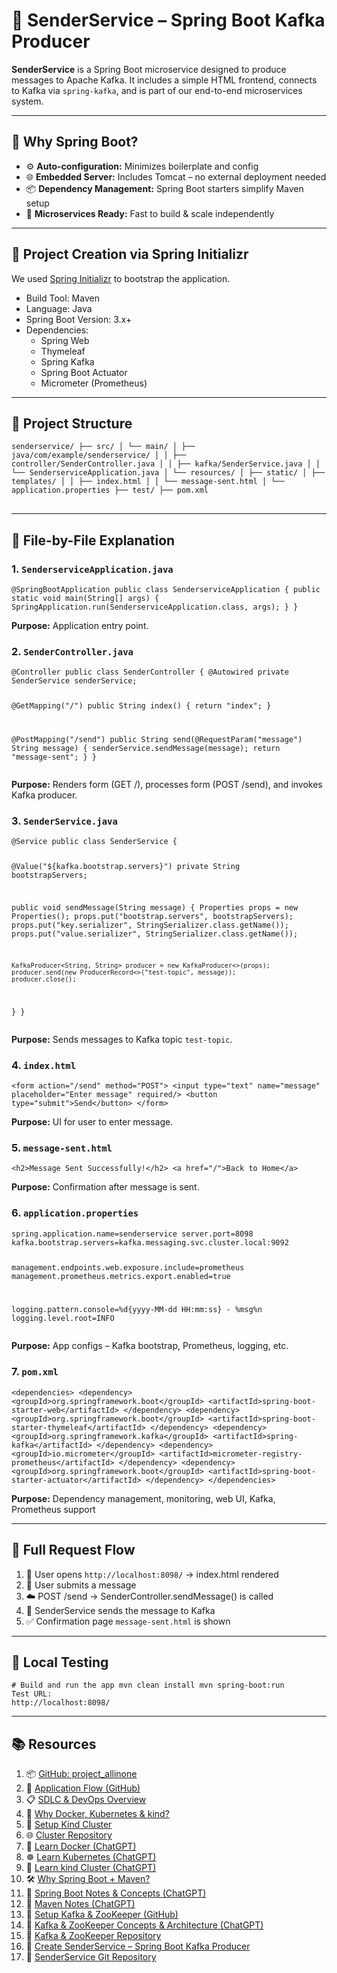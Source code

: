 <!-- BEGIN HTML --> 
<h1>🚀 SenderService – Spring Boot Kafka Producer</h1> 
<p> <strong>SenderService</strong> is a Spring Boot microservice designed to produce messages to Apache Kafka. It includes a simple HTML frontend, connects to Kafka via <code>spring-kafka</code>, and is part of our end-to-end microservices system. </p> 
<hr/> 
<h2>📌 Why Spring Boot?</h2> 
<ul> 
<li>⚙️ <strong>Auto-configuration:</strong> Minimizes boilerplate and config</li> 
<li>🌐 <strong>Embedded Server:</strong> Includes Tomcat – no external deployment needed</li> 
<li>📦 <strong>Dependency Management:</strong> Spring Boot starters simplify Maven setup</li> 
<li>🧩 <strong>Microservices Ready:</strong> Fast to build & scale independently</li> 
</ul> <hr/> 
<h2>🌱 Project Creation via Spring Initializr</h2> 
<p> We used <a href="https://start.spring.io/" target="_blank">Spring Initializr</a> to bootstrap the application. </p> 
<ul> 
<li>Build Tool: Maven</li> <li>Language: Java</li> <li>Spring Boot Version: 3.x+</li> <li>Dependencies: <ul> <li>Spring Web</li>
 <li>Thymeleaf</li>
  <li>Spring Kafka</li>
   <li>Spring Boot Actuator</li>
    <li>Micrometer (Prometheus)</li> 
    </ul> 
    </li>
     </ul> 
     <hr/> 
     <h2>📁 Project Structure</h2> 
     <pre><code>senderservice/ ├── src/ │ └── main/ │ ├── java/com/example/senderservice/ │ │ ├── controller/SenderController.java │ │ ├── kafka/SenderService.java │ │ └── SenderserviceApplication.java │ └── resources/ │ ├── static/ │ ├── templates/ │ │ ├── index.html │ │ └── message-sent.html │ └── application.properties ├── test/ ├── pom.xml </code>
     </pre> 
     <hr/>
      <h2>🧠 File-by-File Explanation</h2> 
      <h3>1. <code>SenderserviceApplication.java</code></h3> 
      <pre><code>@SpringBootApplication public class SenderserviceApplication { public static void main(String[] args) { SpringApplication.run(SenderserviceApplication.class, args); } } </code></pre> 
      <p><strong>Purpose:</strong> Application entry point.</p> 
      <h3>2. <code>SenderController.java</code></h3> 
      <pre><code>@Controller public class SenderController { @Autowired private SenderService senderService;

@GetMapping("/")
public String index() {
    return "index";
}

@PostMapping("/send")
public String send(@RequestParam("message") String message) {
    senderService.sendMessage(message);
    return "message-sent";
}
}
</code></pre>

<p><strong>Purpose:</strong> Renders form (GET /), processes form (POST /send), and invokes Kafka producer.</p> <h3>3. <code>SenderService.java</code></h3> <pre><code>@Service public class SenderService {

@Value("${kafka.bootstrap.servers}")
private String bootstrapServers;

public void sendMessage(String message) {
    Properties props = new Properties();
    props.put("bootstrap.servers", bootstrapServers);
    props.put("key.serializer", StringSerializer.class.getName());
    props.put("value.serializer", StringSerializer.class.getName());

    KafkaProducer<String, String> producer = new KafkaProducer<>(props);
    producer.send(new ProducerRecord<>("test-topic", message));
    producer.close();
}
}
</code></pre>

<p>
<strong>Purpose:</strong> Sends messages to Kafka topic 
<code>test-topic</code>.</p> 
<h3>4. <code>index.html</code>
</h3> <pre><code>&lt;form action="/send" method="POST"&gt; &lt;input type="text" name="message" placeholder="Enter message" required/&gt; &lt;button type="submit"&gt;Send&lt;/button&gt; &lt;/form&gt; </code></pre> 
<p><strong>Purpose:</strong> UI for user to enter message.</p> 
<h3>5. <code>message-sent.html</code></h3>
 <pre><code>&lt;h2&gt;Message Sent Successfully!&lt;/h2&gt; &lt;a href="/"&gt;Back to Home&lt;/a&gt; </code></pre> <p><strong>Purpose:</strong> Confirmation after message is sent.</p> <h3>6. <code>application.properties</code></h3> <pre><code>spring.application.name=senderservice server.port=8098
kafka.bootstrap.servers=kafka.messaging.svc.cluster.local:9092

management.endpoints.web.exposure.include=prometheus
management.prometheus.metrics.export.enabled=true

logging.pattern.console=%d{yyyy-MM-dd HH:mm:ss} - %msg%n
logging.level.root=INFO
</code></pre>

<p><strong>Purpose:</strong> App configs – Kafka bootstrap, Prometheus, logging, etc.</p> <h3>7. <code>pom.xml</code></h3> 
<pre><code>&lt;dependencies&gt; &lt;dependency&gt; &lt;groupId&gt;org.springframework.boot&lt;/groupId&gt; &lt;artifactId&gt;spring-boot-starter-web&lt;/artifactId&gt; &lt;/dependency&gt; &lt;dependency&gt; &lt;groupId&gt;org.springframework.boot&lt;/groupId&gt; &lt;artifactId&gt;spring-boot-starter-thymeleaf&lt;/artifactId&gt; &lt;/dependency&gt; &lt;dependency&gt; &lt;groupId&gt;org.springframework.kafka&lt;/groupId&gt; &lt;artifactId&gt;spring-kafka&lt;/artifactId&gt; &lt;/dependency&gt; &lt;dependency&gt; &lt;groupId&gt;io.micrometer&lt;/groupId&gt; &lt;artifactId&gt;micrometer-registry-prometheus&lt;/artifactId&gt; &lt;/dependency&gt; &lt;dependency&gt; &lt;groupId&gt;org.springframework.boot&lt;/groupId&gt; &lt;artifactId&gt;spring-boot-starter-actuator&lt;/artifactId&gt; &lt;/dependency&gt; &lt;/dependencies&gt; </code></pre> <p><strong>Purpose:</strong> Dependency management, monitoring, web UI, Kafka, Prometheus support</p> <hr/> <h2>🔁 Full Request Flow</h2> 
<ol> 
<li>🔗 User opens <code>http://localhost:8098/</code> → index.html rendered</li>
 <li>📝 User submits a message</li> <li>☁️ POST /send → SenderController.sendMessage() is called</li> <li>📨 SenderService sends the message to Kafka</li> <li>✅ Confirmation page <code>message-sent.html</code> is shown</li>
  </ol> 
  <hr/> <h2>🧪 Local Testing</h2> <pre><code># Build and run the app mvn clean install mvn spring-boot:run
Test URL:
http://localhost:8098/
</code></pre>

<hr/> 

<h2>📚 Resources</h2>
<ol>
  <!-- GitHub Repos & Overviews -->
  <li>📦 <a href="https://github.com/praveen581348/project_allinone" target="_blank">GitHub: project_allinone</a></li>
   <li>🔁 <a href="https://github.com/praveen581348/project_allinone/blob/master/application_flow.md" target="_blank">Application Flow (GitHub)</a></li>
  <li>📋 <a href="https://github.com/praveen581348/project_allinone/blob/master/SDLC-and-DevOps-Overview.md" target="_blank">SDLC & DevOps Overview</a></li>
  
  <!-- Docker, Kubernetes, kind -->
  <li>🚀 <a href="https://github.com/praveen581348/project_allinone/blob/master/why_docker_kubernetes_kind.md" target="_blank">Why Docker, Kubernetes & kind?</a></li>
  <li>🔧 <a href="https://github.com/praveen581348/project_allinone/blob/master/why_docker_kubernetes_kind.md" target="_blank">Setup Kind Cluster</a></li>
  <li>🌐 <a href="https://github.com/praveen581348/cluster" target="_blank">Cluster Repository</a></li>
  
  <!-- Docker -->
  <li>🐳 <a href="https://chatgpt.com/share/6857d18a-a8c0-8001-9c67-850a90e9ddbe" target="_blank">Learn Docker (ChatGPT)</a></li>
  
  <!-- Kubernetes -->
  <li>☸️ <a href="https://chatgpt.com/share/6857e648-5de0-8001-ab14-7897f0aa5989" target="_blank">Learn Kubernetes (ChatGPT)</a></li>
  
  <!-- kind -->
  <li>🧪 <a href="https://chatgpt.com/share/6857e7f1-2d24-8001-88c5-41d0bf8c0c51" target="_blank">Learn kind Cluster (ChatGPT)</a></li>
  
  <!-- Spring Boot + Maven -->
  <li>🛠️ <a href="https://github.com/praveen581348/project_allinone/blob/master/why_springboot_maven.md" target="_blank">Why Spring Boot + Maven?</a></li>
  <li>🌱 <a href="https://chatgpt.com/share/685854c4-f9b4-8001-a16d-bab5320f29d5" target="_blank">Spring Boot Notes & Concepts (ChatGPT)</a></li>
  <li>📘 <a href="https://chatgpt.com/share/6859922a-e6f4-8001-864e-ba59b47ad706" target="_blank">Maven Notes (ChatGPT)</a></li>
  
  <!-- Kafka + ZooKeeper -->
  <li>📡 <a href="https://github.com/praveen581348/project_allinone/blob/master/setup_kafka_zookpeer.md" target="_blank">Setup Kafka & ZooKeeper (GitHub)</a></li>
  <li>📄 <a href="https://chatgpt.com/share/685d3b2e-485c-8001-bc5c-8c3702594e35" target="_blank">Kafka & ZooKeeper Concepts & Architecture (ChatGPT)</a></li>
  <li>📂 <a href="https://github.com/praveen581348/kafka_zookeeper" target="_blank">Kafka & ZooKeeper Repository</a></li>

   <!-- SenderService -->
   <li>🚀 <a href="https://github.com/praveen581348/project_allinone/blob/master/create_senderservice.md" target="_blank">Create SenderService – Spring Boot Kafka Producer</a></li>
   <li>📁 <a href="https://github.com/praveen581348/senderservice" target="_blank">SenderService Git Repository</a></li>

</ol>